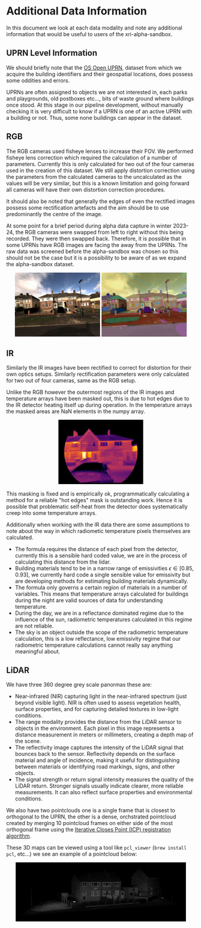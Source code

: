 # Additional Data Information

In this document we look at each data modality and note any additional information that would be useful to users of the xri-alpha-sandbox.

## UPRN Level Information

We should briefly note that the [OS Open UPRN](https://osdatahub.os.uk/downloads/open/OpenUPRN), dataset from which we acquire the building identifiers and their geospatial locations, does possess some oddities and errors. 

UPRNs are often assigned to objects we are not interested in, each parks and playgrounds, old postboxes etc..., bits of waste ground where buildings once stood. At this stage in our pipeline development, without manually checking it is very difficult to know if a UPRN is one of an active UPRN with a building or not. Thus, some none buildings can appear in the dataset.

## RGB

The RGB cameras used fisheye lenses to increase their FOV. We performed fisheye lens correction which required the calculation of a number of parameters. Currently this is only calculated for two out of the four cameras used in the creation of this dataset. We still apply distortion correction using the parameters from the calculated cameras to the uncalculated as the values will be very similar, but this is a known limitation and going forward all cameras will have their own distortion correction procedures.

It should also be noted that generally the edges of even the rectified images possess some rectification artefacts and the aim should be to use predominantly the centre of the image.

At some point for a brief period during alpha data capture in winter 2023-24, the RGB cameras were swapped from left to right without this being recorded. They were then swapped back. Therefore, it is possible that in some UPRNs have RGB images are facing the away from the UPRNs. The raw data was screened before the alpha-sandbox was chosen so this should not be the case but it is a possibility to be aware of as we expand the alpha-sandbox dataset.

<p align="center">
  <img src="images/rgb_2024-03-27-08-54-19.jpeg" alt="rgb image" width="45%">
  <img src="images/sam_mask_rgb_2024-03-27-08-54-19.jpeg" alt="sam rgb image" width="45%">
</p>

## IR

Similarly the IR images have been rectified to correct for distortion for their own optics setups. Similarly rectification parameters were only calculated for two out of four cameras, same as the RGB setup.

Unlike the RGB however the outermost regions of the IR images and temperature arrays have been masked out, this is due to hot edges due to the IR detector heating itself up during operation. In the temperature arrays the masked areas are NaN elements in the numpy array.

<p align="center">
  <img src="images/ir_color_2024-03-05-20-29-54.png  " alt="ir image" width="45%">
</p>

This masking is fixed and is empirically ok, programmatically calculating a method for a reliable "hot edges" mask is outstanding work. Hence it is possible that problematic self-heat from the detector does systematically creep into some temperature arrays.

Additionally when working with the IR data there are some assumptions to note about the way in which radiometic temperature pixels themselves are calculated. 

- The formula requires the distance of each pixel from the detector, currently this is a sensible hard coded value, we are in the process of calculating this distance from the lidar. 
- Building materials tend to be in a narrow range of emissivities $\epsilon\in [0.85,0.93]$, we currently hard code a single sensible value for emissivity but are developing methods for estimating building materials dynamically.
- The formula only governs a certain region of materials in a number of variables. This means that temperature arrays calculated for buildings during the night are valid sources of data for understanding temperature. 
- During the day, we are in a reflectance dominated regime due to the influence of the sun, radiometric temperatures calculated in this regime are not reliable. 
- The sky is an object outside the scope of the radiometric temperature calculation, this is a low reflectance, low emissivity regime that our radiometric temperature calculations cannot really say anything meaningful about.

## LiDAR

We have three 360 degree grey scale panormas these are:

- Near-infrared (NIR) capturing light in the near-infrared spectrum (just beyond visible light). NIR is often used to assess vegetation health, surface properties, and for capturing detailed textures in low-light conditions.
- The range modality provides the distance from the LiDAR sensor to objects in the environment. Each pixel in this image represents a distance measurement in meters or millimeters, creating a depth map of the scene.
- The reflectivity image captures the intensity of the LiDAR signal that bounces back to the sensor. Reflectivity depends on the surface material and angle of incidence, making it useful for distinguishing between materials or identifying road markings, signs, and other objects.
- The signal strength or return signal intensity measures the quality of the LiDAR return. Stronger signals usually indicate clearer, more reliable measurements. It can also reflect surface properties and environmental conditions.

We also have two pointclouds one is a single frame that is closest to orthogonal to the UPRN, the other is a dense, orchstrated pointcloud created by merging 10 pointcloud frames on either side of the most orthogonal frame using the [Iterative Closes Point (ICP) registration algorithm](http://ki-www.cvl.iis.u-tokyo.ac.jp/class2013/2013w/paper/correspondingAndRegistration/03_Levoy.pdf). 

These 3D maps can be viewed using a tool like `pcl_viewer` (`brew install pcl`, etc...) we see an example of a pointcloud below:

<p align="center">
  <img src="images/icp_merged.png  " alt="rgb image" width="90%">
</p>